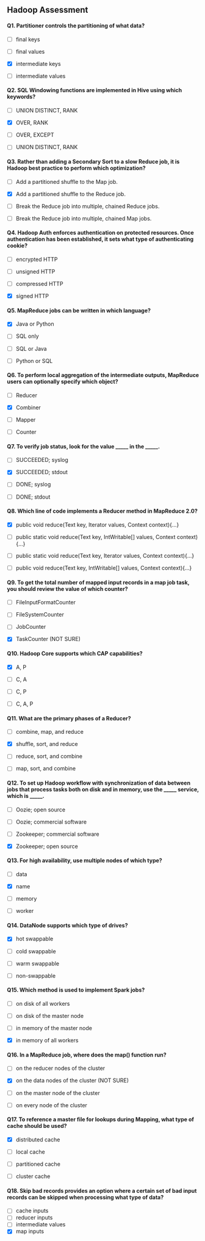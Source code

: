 Hadoop Assessment
-------------

#### Q1. Partitioner controls the partitioning of what data?

- [ ] final keys
- [ ] final values
- [x] intermediate keys
- [ ] intermediate values


#### Q2. SQL Windowing functions are implemented in Hive using which keywords?

- [ ] UNION DISTINCT, RANK
- [x] OVER, RANK
- [ ] OVER, EXCEPT
- [ ] UNION DISTINCT, RANK


#### Q3. Rather than adding a Secondary Sort to a slow Reduce job, it is Hadoop best practice to perform which optimization?

- [ ] Add a partitioned shuffle to the Map job.
- [x] Add a partitioned shuffle to the Reduce job.
- [ ] Break the Reduce job into multiple, chained Reduce jobs.
- [ ] Break the Reduce job into multiple, chained Map jobs.


#### Q4. Hadoop Auth enforces authentication on protected resources. Once authentication has been established, it sets what type of authenticating cookie?

- [ ] encrypted HTTP
- [ ] unsigned HTTP
- [ ] compressed HTTP
- [x] signed HTTP


#### Q5. MapReduce jobs can be written in which language?

- [x] Java or Python
- [ ] SQL only
- [ ] SQL or Java
- [ ] Python or SQL


#### Q6. To perform local aggregation of the intermediate outputs, MapReduce users can optionally specify which object?

- [ ] Reducer
- [x] Combiner
- [ ] Mapper
- [ ] Counter


#### Q7. To verify job status, look for the value _____ in the _____.

- [ ] SUCCEEDED; syslog
- [x] SUCCEEDED; stdout
- [ ] DONE; syslog
- [ ] DONE; stdout


#### Q8. Which line of code implements a Reducer method in MapReduce 2.0?

- [x] public void reduce(Text key, Iterator<IntWritable> values, Context context){…}
- [ ] public static void reduce(Text key, IntWritable[] values, Context context){…}
- [ ] public static void reduce(Text key, Iterator<IntWritable> values, Context context){…}
- [ ] public void reduce(Text key, IntWritable[] values, Context context){…}


#### Q9. To get the total number of mapped input records in a map job task, you should review the value of which counter?

- [ ] FileInputFormatCounter
- [ ] FileSystemCounter
- [ ] JobCounter
- [x] TaskCounter (NOT SURE)


#### Q10. Hadoop Core supports which CAP capabilities?

- [x] A, P
- [ ] C, A
- [ ] C, P
- [ ] C, A, P


#### Q11. What are the primary phases of a Reducer?

- [ ] combine, map, and reduce
- [x] shuffle, sort, and reduce
- [ ] reduce, sort, and combine
- [ ] map, sort, and combine


#### Q12. To set up Hadoop workflow with synchronization of data between jobs that process tasks both on disk and in memory, use the _____  service, which is _____.

- [ ] Oozie; open source
- [ ] Oozie; commercial software
- [ ] Zookeeper; commercial software
- [x] Zookeeper; open source


#### Q13. For high availability, use multiple nodes of which type?

- [ ] data
- [x] name
- [ ] memory
- [ ] worker


#### Q14. DataNode supports which type of drives?

- [x] hot swappable
- [ ] cold swappable
- [ ] warm swappable
- [ ] non-swappable


#### Q15. Which method is used to implement Spark jobs?

- [ ] on disk of all workers
- [ ] on disk of the master node
- [ ] in memory of the master node
- [x] in memory of all workers


#### Q16. In a MapReduce job, where does the map() function run?

- [ ] on the reducer nodes of the cluster
- [x] on the data nodes of the cluster  (NOT SURE)
- [ ] on the master node of the cluster
- [ ] on every node of the cluster


#### Q17. To reference a master file for lookups during Mapping, what type of cache should be used?

 - [x] distributed cache
 - [ ] local cache
 - [ ] partitioned cache
 - [ ] cluster cache
 
 
 #### Q18. Skip bad records provides an option where a certain set of bad input records can be skipped when processing what type of data?
 
 - [ ] cache inputs
 - [ ] reducer inputs
 - [ ] intermediate values
 - [x] map inputs
